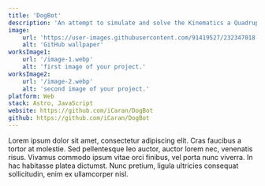 ```yaml
---
title: 'DogBot'
description: 'An attempt to simulate and solve the Kinematics a QuadrupedAn attempt to simulate and solve the Kinematics a Quadruped'
image:
    url: 'https://user-images.githubusercontent.com/91419527/232347018-cc7f32a2-8e7a-4f5c-ae35-48c3517fb823.gif'
    alt: 'GitHub wallpaper'
worksImage1:
    url: '/image-1.webp'
    alt: 'first image of your project.'
worksImage2:
    url: '/image-2.webp'
    alt: 'second image of your project.'
platform: Web
stack: Astro, JavaScript
website: https://github.com/iCaran/DogBot
github: https://github.com/iCaran/DogBot
---
```


Lorem ipsum dolor sit amet, consectetur adipiscing elit. Cras faucibus a tortor at molestie. Sed pellentesque leo auctor, auctor lorem nec, venenatis risus. Vivamus commodo ipsum vitae orci finibus, vel porta nunc viverra. In hac habitasse platea dictumst. Nunc pretium, ligula ultricies consequat sollicitudin, enim ex ullamcorper nisl.
